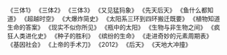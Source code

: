 《三体1》
《三体2》
《三体3》
《又见猛犸象》
《先天后天》
《鱼什么都知道》
《超越时空》
《大爆炸简史》
《太阳系三环到四环搬迁既要》
《植物知道生命的答案》
《现实不似你所见》
《瓶中的太阳》
《生物与非生物之间》
《疯狂人类进化史》
《种子的胜利》
《缤纷的生命》
《走进奇妙的元素周期表》
《基因社会》
《上帝的手术刀》
《2012》
《后天》
《天地大冲撞》